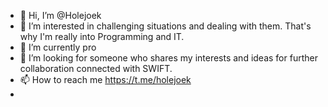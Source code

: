 - 👋 Hi, I’m @Holejoek
- 👀 I’m interested in challenging situations and dealing with them. That's why I'm really into Programming and IT.      
- 🌱 I’m currently pro
- 💞️ I’m looking for someone who shares my interests and ideas for further collaboration connected with SWIFT.
- 📫 How to reach me https://t.me/holejoek
- 

<!---
Holejoek/Holejoek is a ✨ special ✨ repository because its `README.md` (this file) appears on your GitHub profile.
You can click the Preview link to take a look at your changes.
--->
